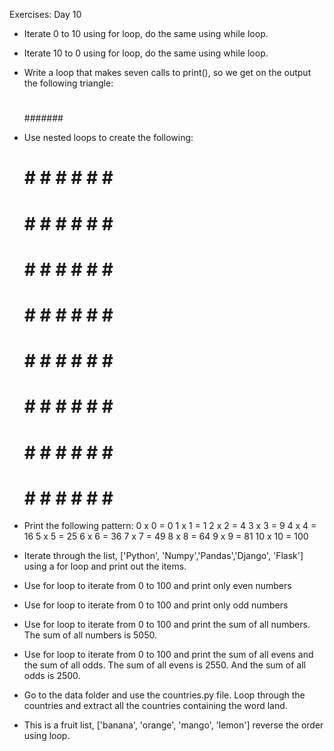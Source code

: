 Exercises: Day 10


- Iterate 0 to 10 using for loop, do the same using while loop.

- Iterate 10 to 0 using for loop, do the same using while loop.

- Write a loop that makes seven calls to print(), so we get on the output the following triangle:
    #
    ##
    ###
    ####
    #####
    ######
    #######

- Use nested loops to create the following:
    # # # # # # # #
    # # # # # # # #
    # # # # # # # #
    # # # # # # # #
    # # # # # # # #
    # # # # # # # #
    # # # # # # # #
    # # # # # # # #

- Print the following pattern:
    0 x 0 = 0
    1 x 1 = 1
    2 x 2 = 4
    3 x 3 = 9
    4 x 4 = 16
    5 x 5 = 25
    6 x 6 = 36
    7 x 7 = 49
    8 x 8 = 64
    9 x 9 = 81
    10 x 10 = 100

- Iterate through the list, ['Python', 'Numpy','Pandas','Django', 'Flask'] using a for loop and print out the items.

- Use for loop to iterate from 0 to 100 and print only even numbers

- Use for loop to iterate from 0 to 100 and print only odd numbers

- Use for loop to iterate from 0 to 100 and print the sum of all numbers.
    The sum of all numbers is 5050.

- Use for loop to iterate from 0 to 100 and print the sum of all evens and the sum of all odds.
    The sum of all evens is 2550. And the sum of all odds is 2500.

- Go to the data folder and use the countries.py file. Loop through the countries and extract all the countries containing the word land.

- This is a fruit list, ['banana', 'orange', 'mango', 'lemon'] reverse the order using loop.
